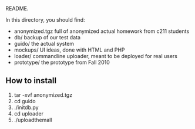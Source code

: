 README.

In this directory, you should find:

* anonymized.tgz	full of anonymized actual homework from c211 students
* db/		backup of our test data
* guido/		the actual system
* mockups/	UI ideas, done with HTML and PHP
* loader/	commandline uploader, meant to be deployed for real users
* prototype/	the prototype from Fall 2010

How to install
---------------------

1.  tar -xvf anonymized.tgz
2.  cd guido
3.  ./initdb.py
4.  cd uploader
5.  ./uploadthemall

